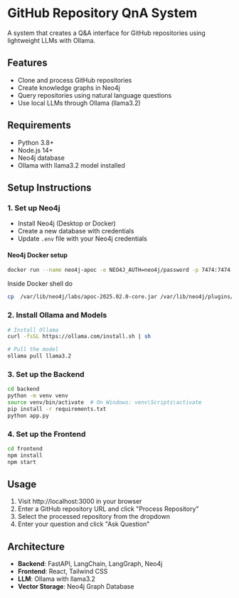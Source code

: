 # GitHub Repository QnA System

A system that creates a Q&A interface for GitHub repositories using lightweight LLMs with Ollama.

## Features

- Clone and process GitHub repositories
- Create knowledge graphs in Neo4j
- Query repositories using natural language questions
- Use local LLMs through Ollama (llama3.2)

## Requirements

- Python 3.8+
- Node.js 14+
- Neo4j database
- Ollama with llama3.2 model installed

## Setup Instructions

### 1. Set up Neo4j

- Install Neo4j (Desktop or Docker)
- Create a new database with credentials
- Update `.env` file with your Neo4j credentials

#### Neo4j Docker setup

```bash
docker run --name neo4j-apoc -e NEO4J_AUTH=neo4j/password -p 7474:7474 -p 7687:7687 -e NEO4J_apoc_export_file_enabled=true -e NEO4J_apoc_import_file_enabled=true -e NEO4J_apoc_import_file_use__neo4j__config=true -e NEO4J_PLUGINS=\[\"apoc\"\] -e NEO4J_dbms_security_procedures_unrestricted=apoc.* -e NEO4J_dbms_security_procedures_allowlist=apoc.* -v $PWD/neo4j/data:/data -v $PWD/neo4j/logs:/logs -v $PWD/neo4j/import:/import neo4j:latest
```
Inside Docker shell do

```bash
cp  /var/lib/neo4j/labs/apoc-2025.02.0-core.jar /var/lib/neo4j/plugins/
```

### 2. Install Ollama and Models

```bash
# Install Ollama
curl -fsSL https://ollama.com/install.sh | sh

# Pull the model
ollama pull llama3.2
```

### 3. Set up the Backend

```bash
cd backend
python -m venv venv
source venv/bin/activate  # On Windows: venv\Scripts\activate
pip install -r requirements.txt
python app.py
```

### 4. Set up the Frontend

```bash
cd frontend
npm install
npm start
```


## Usage

1. Visit http://localhost:3000 in your browser
2. Enter a GitHub repository URL and click "Process Repository"
3. Select the processed repository from the dropdown
4. Enter your question and click "Ask Question"

## Architecture

- **Backend**: FastAPI, LangChain, LangGraph, Neo4j
- **Frontend**: React, Tailwind CSS
- **LLM**: Ollama with llama3.2
- **Vector Storage**: Neo4j Graph Database